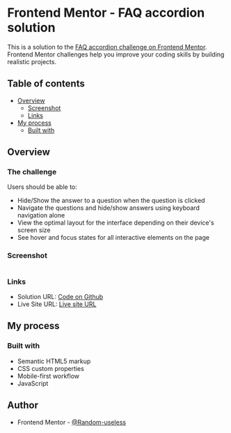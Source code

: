 # Frontend Mentor - FAQ accordion solution

This is a solution to the [FAQ accordion challenge on Frontend Mentor](https://www.frontendmentor.io/challenges/faq-accordion-wyfFdeBwBz). Frontend Mentor challenges help you improve your coding skills by building realistic projects.

## Table of contents

- [Overview](#overview)
  - [Screenshot](#screenshot)
  - [Links](#links)
- [My process](#my-process)
  - [Built with](#built-with)

## Overview

### The challenge

Users should be able to:

- Hide/Show the answer to a question when the question is clicked
- Navigate the questions and hide/show answers using keyboard navigation alone
- View the optimal layout for the interface depending on their device's screen size
- See hover and focus states for all interactive elements on the page

### Screenshot

![]()

### Links

- Solution URL: [Code on Github]()
- Live Site URL: [Live site URL]()

## My process

### Built with

- Semantic HTML5 markup
- CSS custom properties
- Mobile-first workflow
- JavaScript

## Author

- Frontend Mentor - [@Random-useless](https://www.frontendmentor.io/profile/Random-useless)
